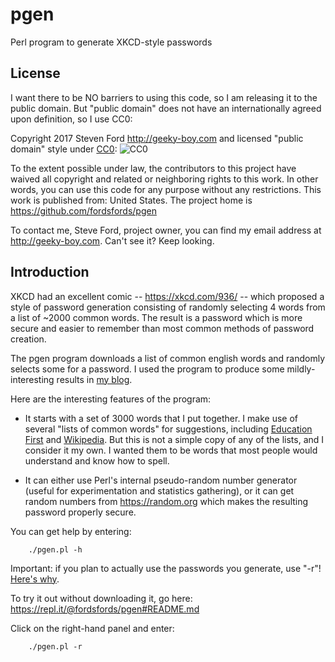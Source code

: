 # pgen
Perl program to generate XKCD-style passwords

## License

I want there to be NO barriers to using this code, so I am releasing it to the public domain.  But "public domain" does not have an internationally agreed upon definition, so I use CC0:

Copyright 2017 Steven Ford http://geeky-boy.com and licensed
"public domain" style under
[CC0](http://creativecommons.org/publicdomain/zero/1.0/): 
![CC0](https://licensebuttons.net/p/zero/1.0/88x31.png "CC0")

To the extent possible under law, the contributors to this project have
waived all copyright and related or neighboring rights to this work.
In other words, you can use this code for any purpose without any
restrictions.  This work is published from: United States.  The project home
is https://github.com/fordsfords/pgen

To contact me, Steve Ford, project owner, you can find my email address
at http://geeky-boy.com.  Can't see it?  Keep looking.

## Introduction

XKCD had an excellent comic -- https://xkcd.com/936/ -- which proposed a style of password generation consisting of randomly selecting 4 words from a list of ~2000 common words.  The result is a password which is more secure and easier to remember than most common methods of password creation.

The pgen program downloads a list of common english words and randomly selects some for a password.  I used the program to produce some mildly-interesting results in [my blog](http://blog.geeky-boy.com/2017/07/i-got-to-thinking-about-passwords-again.html).

Here are the interesting features of the program:

* It starts with a set of 3000 words that I put together.
I make use of several "lists of common words" for suggestions, including
[Education First](http://www.ef.edu/english-resources/english-vocabulary/top-3000-words/)
and [Wikipedia](https://en.wiktionary.org/wiki/Wiktionary:Frequency_lists/Contemporary_fiction).
But this is not a simple copy of any of the lists, and I consider it
my own.
I wanted them to be words that most people would understand and know how to
spell.

* It can either use Perl's internal pseudo-random number generator (useful for experimentation and statistics gathering), or it can get random numbers from https://random.org which makes the resulting password properly secure.

You can get help by entering:

        ./pgen.pl -h

Important: if you plan to actually use the passwords you generate, use "-r"!  [Here's why](http://blog.geeky-boy.com/2017/07/pseudo-random-passwords-limit-entropy.html).

To try it out without downloading it, go here:
https://repl.it/@fordsfords/pgen#README.md

Click on the right-hand panel and enter:

        ./pgen.pl -r

